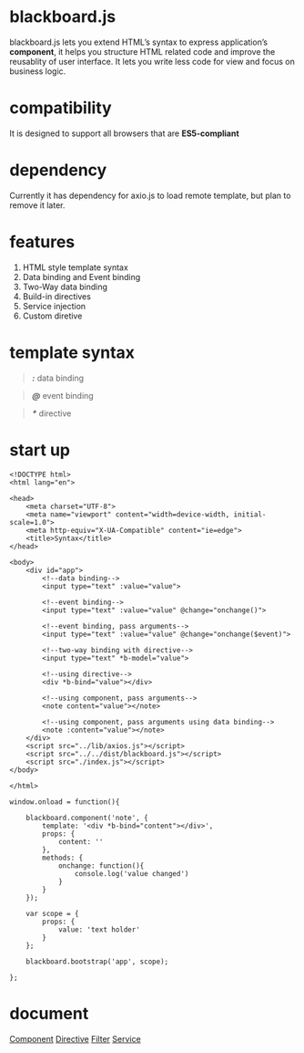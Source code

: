 # blackboard.js

blackboard.js lets you extend HTML’s syntax to express application’s __component__, it helps you structure HTML related code and improve the reusablity of user interface. It lets you write less code for view and focus on business logic.


# compatibility

It is designed to support all browsers that are __ES5-compliant__

# dependency

Currently it has dependency for axio.js to load remote template, but plan to remove it later.

# features

1. HTML style template syntax
2. Data binding and Event binding
3. Two-Way data binding
4. Build-in directives
5. Service injection
6. Custom diretive

# template syntax

> ***:*** data binding 

> ***@*** event binding 

> ***\**** directive 

# start up

```
<!DOCTYPE html>
<html lang="en">

<head>
    <meta charset="UTF-8">
    <meta name="viewport" content="width=device-width, initial-scale=1.0">
    <meta http-equiv="X-UA-Compatible" content="ie=edge">
    <title>Syntax</title>
</head>

<body>
    <div id="app">
        <!--data binding-->
        <input type="text" :value="value">

        <!--event binding-->
        <input type="text" :value="value" @change="onchange()">

        <!--event binding, pass arguments-->
        <input type="text" :value="value" @change="onchange($event)">

        <!--two-way binding with directive-->
        <input type="text" *b-model="value">

        <!--using directive-->
        <div *b-bind="value"></div>

        <!--using component, pass arguments-->
        <note content="value"></note>

        <!--using component, pass arguments using data binding-->
        <note :content="value"></note>
    </div>
    <script src="../lib/axios.js"></script>
    <script src="../../dist/blackboard.js"></script>
    <script src="./index.js"></script>
</body>

</html>
```

```
window.onload = function(){

    blackboard.component('note', {
        template: '<div *b-bind="content"></div>',
        props: {
            content: ''
        },
        methods: {
            onchange: function(){
                console.log('value changed')
            }
        }
    });

    var scope = {
        props: {
            value: 'text holder'
        }
    };

    blackboard.bootstrap('app', scope);

};
```

# document
<a href="*" target="_blank">Component</a>
<a href="*" target="_blank">Directive</a>
<a href="*" target="_blank">Filter</a>
<a href="*" target="_blank">Service</a>
